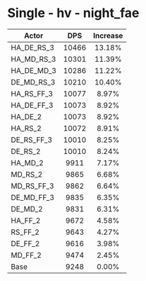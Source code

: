 # Single - hv - night_fae
| Actor | DPS | Increase |
|---|:---:|:---:|
|HA_DE_RS_3|10466|13.18%|
|HA_MD_RS_3|10301|11.39%|
|HA_DE_MD_3|10286|11.22%|
|DE_MD_RS_3|10210|10.40%|
|HA_RS_FF_3|10077|8.97%|
|HA_DE_FF_3|10073|8.92%|
|HA_DE_2|10073|8.92%|
|HA_RS_2|10072|8.91%|
|DE_RS_FF_3|10010|8.25%|
|DE_RS_2|10010|8.24%|
|HA_MD_2|9911|7.17%|
|MD_RS_2|9865|6.68%|
|MD_RS_FF_3|9862|6.64%|
|DE_MD_FF_3|9835|6.35%|
|DE_MD_2|9831|6.31%|
|HA_FF_2|9672|4.58%|
|RS_FF_2|9643|4.27%|
|DE_FF_2|9616|3.98%|
|MD_FF_2|9474|2.45%|
|Base|9248|0.00%|
